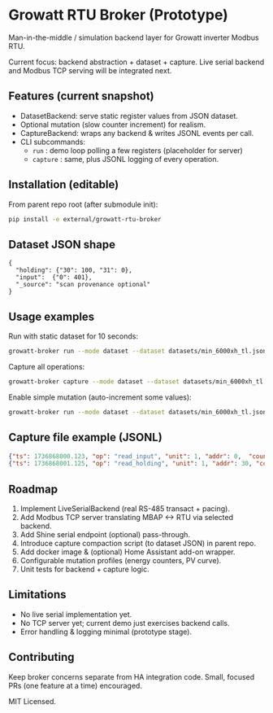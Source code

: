 # Growatt RTU Broker (Prototype)

Man-in-the-middle / simulation backend layer for Growatt inverter Modbus RTU.

Current focus: backend abstraction + dataset + capture. Live serial backend and
Modbus TCP serving will be integrated next.

## Features (current snapshot)
- DatasetBackend: serve static register values from JSON dataset.
- Optional mutation (slow counter increment) for realism.
- CaptureBackend: wraps any backend & writes JSONL events per call.
- CLI subcommands:
  - `run`     : demo loop polling a few registers (placeholder for server)
  - `capture` : same, plus JSONL logging of every operation.

## Installation (editable)
From parent repo root (after submodule init):
```bash
pip install -e external/growatt-rtu-broker
```

## Dataset JSON shape
```jsonc
{
  "holding": {"30": 100, "31": 0},
  "input":  {"0": 401},
  "_source": "scan provenance optional"
}
```

## Usage examples
Run with static dataset for 10 seconds:
```bash
growatt-broker run --mode dataset --dataset datasets/min_6000xh_tl.json --duration 10
```
Capture all operations:
```bash
growatt-broker capture --mode dataset --dataset datasets/min_6000xh_tl.json --out session.jsonl --duration 5
```
Enable simple mutation (auto-increment some values):
```bash
growatt-broker run --mode dataset --dataset datasets/min_6000xh_tl.json --mutate
```

## Capture file example (JSONL)
```json
{"ts": 1736868000.123, "op": "read_input", "unit": 1, "addr": 0,  "count": 4, "regs": [401,401,0,457]}
{"ts": 1736868001.125, "op": "read_holding", "unit": 1, "addr": 30, "count": 2, "regs": [100,0]}
```

## Roadmap
1. Implement LiveSerialBackend (real RS-485 transact + pacing).
2. Add Modbus TCP server translating MBAP <-> RTU via selected backend.
3. Add Shine serial endpoint (optional) pass-through.
4. Introduce capture compaction script (to dataset JSON) in parent repo.
5. Add docker image & (optional) Home Assistant add-on wrapper.
6. Configurable mutation profiles (energy counters, PV curve). 
7. Unit tests for backend + capture logic.

## Limitations
- No live serial implementation yet.
- No TCP server yet; current demo just exercises backend calls.
- Error handling & logging minimal (prototype stage).

## Contributing
Keep broker concerns separate from HA integration code. Small, focused PRs (one feature at a time) encouraged.

MIT Licensed.